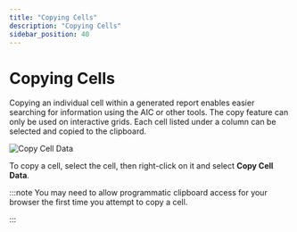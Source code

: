 ```yaml
---
title: "Copying Cells"
description: "Copying Cells"
sidebar_position: 40
---
```


# Copying Cells

Copying an individual cell within a generated report enables easier searching for information using
the AIC or other tools. The copy feature can only be used on interactive grids. Each cell listed
under a column can be selected and copied to the clipboard.

![Copy Cell Data](/img/product_docs/accessanalyzer/12.0/admin/report/interactivegrids/copycell.webp)

To copy a cell, select the cell, then right-click on it and select **Copy Cell Data**.

:::note
You may need to allow programmatic clipboard access for your browser the first time you
attempt to copy a cell.

:::
